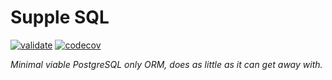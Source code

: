 # Supple SQL

[![validate](https://github.com/vampirical/supple-sql/actions/workflows/validate.yml/badge.svg)](https://github.com/vampirical/supple-sql/actions/workflows/validate.yml)
[![codecov](https://codecov.io/gh/vampirical/supple-sql/graph/badge.svg?token=R6DEXGFIB5)](https://codecov.io/gh/vampirical/supple-sql)

*Minimal viable PostgreSQL only ORM, does as little as it can get away with.*
